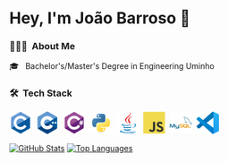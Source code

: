<p align="center"> </p> <h1> Hey, I'm João Barroso 👋 </h1> <h3> 👨🏻‍💻 &nbsp;About Me </h3>
🎓   Bachelor's/Master's Degree in Engineering Uminho

<h3>🛠 &nbsp;Tech Stack</h3> <div> <img src="https://github.com/devicons/devicon/blob/master/icons/c/c-original.svg" title="C" alt="C" width="40" height="40"/>&nbsp; <img src="https://github.com/devicons/devicon/blob/master/icons/cplusplus/cplusplus-original.svg" title="C++" alt="C++" width="40" height="40"/>&nbsp; <img src="https://github.com/devicons/devicon/blob/master/icons/csharp/csharp-original.svg" title="C#" alt="C#" width="40" height="40"/>&nbsp; <img src="https://github.com/devicons/devicon/blob/master/icons/python/python-original.svg" title="Python" alt="Python" width="40" height="40"/>&nbsp; <img src="https://github.com/devicons/devicon/blob/master/icons/java/java-original.svg" title="Java" alt="Java" width="40" height="40"/>&nbsp; <img src="https://github.com/devicons/devicon/blob/master/icons/javascript/javascript-original.svg" title="JavaScript" alt="JavaScript" width="40" height="40"/>&nbsp; <img src="https://github.com/devicons/devicon/blob/master/icons/mysql/mysql-original-wordmark.svg" title="MySQL" alt="MySQL" width="40" height="40"/>&nbsp; <img src="https://github.com/devicons/devicon/blob/master/icons/vscode/vscode-original.svg" title="VSCode" alt="VSCode" width="40" height="40"/>&nbsp; </div>

[![GitHub Stats](https://github-readme-stats.vercel.app/api?username=JoaoBarroso25&show_icons=true&theme=radical)](https://github.com/JoaoBarroso25)
[![Top Languages](https://github-readme-stats.vercel.app/api/top-langs/?username=JoaoBarroso25&layout=compact&theme=radical)](https://github.com/JoaoBarroso25)
